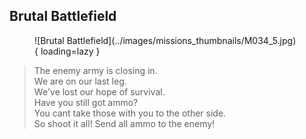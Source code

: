## Brutal Battlefield

<figure markdown>
  ![Brutal Battlefield](../images/missions_thumbnails/M034_5.jpg){ loading=lazy }
</figure>

> The enemy army is closing in.  
> We are on our last leg.  
> We've lost our hope of survival.  
> Have you still got ammo?  
> You cant take those with you to the other side.  
> So shoot it all! Send all ammo to the enemy!